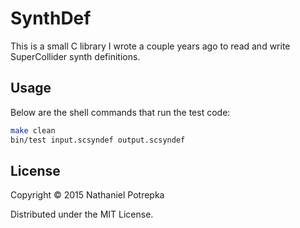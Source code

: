 # SynthDef

This is a small C library I wrote a couple years ago to read and write
SuperCollider synth definitions.

## Usage

Below are the shell commands that run the test code:

```sh
make clean
bin/test input.scsyndef output.scsyndef
```

## License

Copyright © 2015 Nathaniel Potrepka

Distributed under the MIT License.
